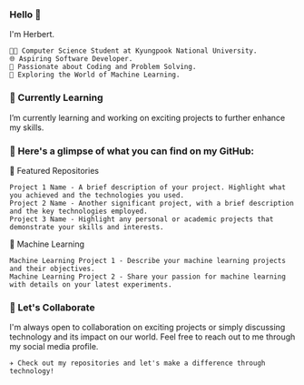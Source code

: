 ### Hello 👋
I'm Herbert.

    👨‍🎓 Computer Science Student at Kyungpook National University.
    🌐 Aspiring Software Developer.
    🚀 Passionate about Coding and Problem Solving.
    🤖 Exploring the World of Machine Learning.

<!--
**Getsug/Getsug** is a ✨ _special_ ✨ repository because its `README.md` (this file) appears on your GitHub profile.

Here are some ideas to get you started:

- 🔭 I’m currently working on ...
- 🌱 I’m currently learning ...
- 👯 I’m looking to collaborate on ...
- 🤔 I’m looking for help with ...
- 💬 Ask me about ...
- 📫 How to reach me: ...
- 😄 Pronouns: ...
- ⚡ Fun fact: ...
-->

### 🌱 Currently Learning
I’m currently learning and working on exciting projects to further enhance my skills.


### 🚀 Here's a glimpse of what you can find on my GitHub:

🔧 Featured Repositories

    Project 1 Name - A brief description of your project. Highlight what you achieved and the technologies you used.
    Project 2 Name - Another significant project, with a brief description and the key technologies employed.
    Project 3 Name - Highlight any personal or academic projects that demonstrate your skills and interests.

🤖 Machine Learning

    Machine Learning Project 1 - Describe your machine learning projects and their objectives.
    Machine Learning Project 2 - Share your passion for machine learning with details on your latest experiments.


### 🌟 Let's Collaborate

I'm always open to collaboration on exciting projects or simply discussing technology and its impact on our world. Feel free to reach out to me through my social media profile.

    ✈ Check out my repositories and let's make a difference through technology!

